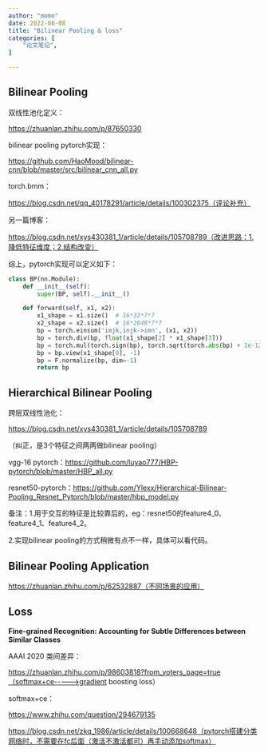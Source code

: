 ```yaml
---
author: "momo"
date: 2022-06-08
title: "Bilinear Pooling & loss"
categories: [
    "论文笔记",
]

---
```


## Bilinear Pooling

双线性池化定义：

https://zhuanlan.zhihu.com/p/87650330

bilinear pooling pytorch实现：

https://github.com/HaoMood/bilinear-cnn/blob/master/src/bilinear_cnn_all.py

torch.bmm：

https://blog.csdn.net/qq_40178291/article/details/100302375（评论补充）

另一篇博客：

https://blog.csdn.net/xys430381_1/article/details/105708789（改进思路：1.降低特征维度；2.结构改变）

综上，pytorch实现可以定义如下：

```python
class BP(nn.Module):
    def __init__(self):
        super(BP, self).__init__()

    def forward(self, x1, x2):
        x1_shape = x1.size()  # 16*32*7*7
        x2_shape = x2.size()  # 16*2048*7*7
        bp = torch.einsum('imjk,injk->imn', (x1, x2))
        bp = torch.div(bp, float(x1_shape[2] * x1_shape[3]))
        bp = torch.mul(torch.sign(bp), torch.sqrt(torch.abs(bp) + 1e-12))
        bp = bp.view(x1_shape[0], -1)
        bp = F.normalize(bp, dim=-1)
        return bp
```

## Hierarchical Bilinear Pooling

跨层双线性池化：

https://blog.csdn.net/xys430381_1/article/details/105708789

（纠正，是3个特征之间两两做bilinear pooling）

vgg-16 pytorch：https://github.com/luyao777/HBP-pytorch/blob/master/HBP_all.py

resnet50-pytorch：https://github.com/Ylexx/Hierarchical-Bilinear-Pooling_Resnet_Pytorch/blob/master/hbp_model.py

备注：1.用于交互的特征是比较靠后的，eg：resnet50的feature4_0、feature4_1、feature4_2。

2.实现bilinear pooling的方式稍微有点不一样，具体可以看代码。

## Bilinear Pooling Application

https://zhuanlan.zhihu.com/p/62532887（不同场景的应用）

## Loss

**Fine-grained Recognition: Accounting for Subtle Differences between Similar Classes**

AAAI 2020 类间差异：

https://zhuanlan.zhihu.com/p/98603818?from_voters_page=true（softmax+ce----->gradient boosting loss）

softmax+ce：

https://www.zhihu.com/question/294679135

https://blog.csdn.net/zkq_1986/article/details/100668648（pytorch搭建分类网络时，不需要在fc后面（激活不激活都可）再手动添加softmax）



